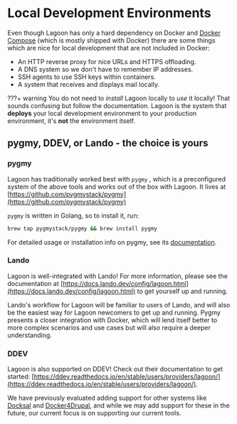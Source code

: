 # Local Development Environments

Even though Lagoon has only a hard dependency on Docker and [Docker Compose](https://docs.docker.com/compose/) \(which is mostly shipped with Docker\) there are some things which are nice for local development that are not included in Docker:

* An HTTP reverse proxy for nice URLs and HTTPS offloading.
* A DNS system so we don't have to remember IP addresses.
* SSH agents to use SSH keys within containers.
* A system that receives and displays mail locally.

???+ warning
    You do not need to _install_ Lagoon locally to _use_ it locally! That sounds confusing but follow the documentation. Lagoon is the system that **deploys** your local development environment to your production environment, it's **not** the environment itself.

## pygmy, DDEV, or Lando - the choice is yours

### pygmy

Lagoon has traditionally worked best with `pygmy` , which is a preconfigured system of the above tools and works out of the box with Lagoon. It lives at [https://github.com/pygmystack/pygmy](https://github.com/pygmystack/pygmy)

`pygmy` is written in Golang, so to install it, run:

```bash title="Install with HomeBrew"
brew tap pygmystack/pygmy && brew install pygmy
```

For detailed usage or installation info on pygmy, see its [documentation](https://pygmy.readthedocs.io/en/master/).

### Lando

Lagoon is well-integrated with Lando! For more information, please see the documentation at [https://docs.lando.dev/config/lagoon.html](https://docs.lando.dev/config/lagoon.html) to get yourself up and running.

Lando's workflow for Lagoon will be familiar to users of Lando, and will also be the easiest way for Lagoon newcomers to get up and running. Pygmy presents a closer integration with Docker, which will lend itself better to more complex scenarios and use cases but will also require a deeper understanding.

### DDEV

Lagoon is also supported on DDEV! Check out their documentation to get started: [https://ddev.readthedocs.io/en/stable/users/providers/lagoon/](https://ddev.readthedocs.io/en/stable/users/providers/lagoon/).

We have previously evaluated adding support for other systems like [Docksal](https://docksal.io/) and [Docker4Drupal](https://wodby.com/docs/stacks/drupal/local/), and while we may add support for these in the future, our current focus is on supporting our current tools.
